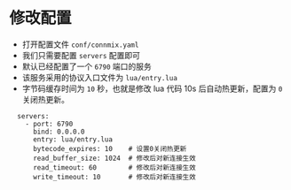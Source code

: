 # 修改配置

- 打开配置文件 `conf/connmix.yaml`
- 我们只需要配置 `servers` 配置即可
- 默认已经配置了一个 `6790` 端口的服务
- 该服务采用的协议入口文件为 `lua/entry.lua`
- 字节码缓存时间为 `10` 秒，也就是修改 lua 代码 10s 后自动热更新，配置为 `0` 关闭热更新。

```
  servers:
    - port: 6790
      bind: 0.0.0.0
      entry: lua/entry.lua
      bytecode_expires: 10    # 设置0关闭热更新
      read_buffer_size: 1024  # 修改后对新连接生效
      read_timeout: 60        # 修改后对新连接生效
      write_timeout: 10       # 修改后对新连接生效
```
